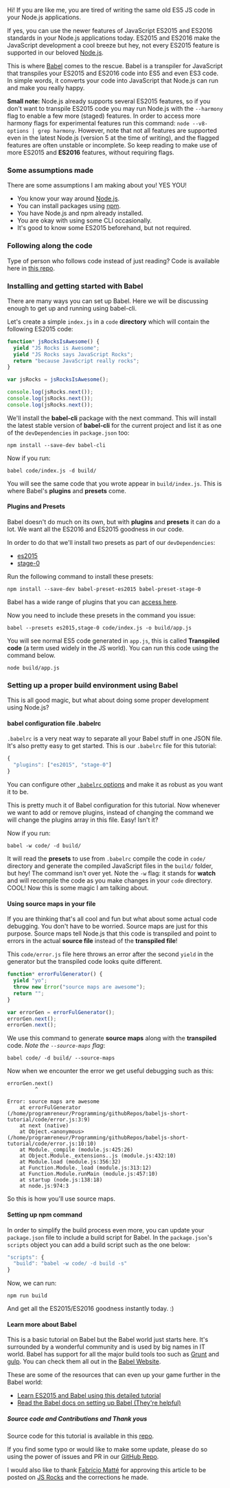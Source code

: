 <!--
layout: post
title: Configuring Babel 6 for Node.js
date: 2016-01-04T02:39:18.811Z
comments: true
published: true
keywords: JavaScript, Node.js, ES2015, Babel, transpiler
description: Tutorial on configuring Babel for Node.js to get up and running quickly
categories: ES2015, Babel, node.js
authorName: Hannan Ali
authorLink: https://abdulhannanali.github.io
authorPicture: //s.gravatar.com/avatar/89e5f7614cb88cd573359a953a09aa6e?s=80
-->
Hi! If you are like me, you are tired of writing the same old ES5 JS code in your Node.js applications.

If yes, you can use the newer features of JavaScript ES2015 and ES2016 standards in your Node.js applications today. ES2015 and ES2016 make the JavaScript development a cool breeze but hey, not every ES2015 feature is supported in our beloved [Node.js](https://nodejs.org).

This is where [Babel](https://babeljs.io) comes to the rescue. Babel is a transpiler for JavaScript that transpiles your ES2015 and ES2016 code into ES5 and even ES3 code. In simple words, it converts your code into JavaScript that Node.js can run and make you really happy.
<!--more-->

**Small note:** Node.js already supports several ES2015 features, so if you don't want to transpile ES2015 code you may run Node.js with the `--harmony` flag to enable a few more (staged) features. In order to access more harmony flags for experimental features run this command: `node --v8-options | grep harmony`. However, note that not all features are supported even in the latest Node.js (version 5 at the time of writing), and the flagged features are often unstable or incomplete. So keep reading to make use of more ES2015 and **ES2016** features, without requiring flags.

### Some assumptions made
There are some assumptions I am making about you! YES YOU!
- You know your way around [Node.js](https://nodejs.org).
- You can install packages using [npm](https://www.npmjs.com/).
- You have Node.js and npm already installed.
- You are okay with using some CLI occasionally.
- It's good to know some ES2015 beforehand, but not required.

### Following along the code
Type of person who follows code instead of just reading? Code is available here in [this repo](https://github.com/abdulhannanali/babel-configuration-tutorial).

### Installing and getting started with Babel
There are many ways you can set up Babel. Here we will be discussing enough to get up and running using babel-cli.

Let's create a simple `index.js` in a `code` **directory** which will contain the following ES2015 code:
```javascript
function* jsRocksIsAwesome() {
  yield "JS Rocks is Awesome";
  yield "JS Rocks says JavaScript Rocks";
  return "because JavaScript really rocks";
}

var jsRocks = jsRocksIsAwesome();

console.log(jsRocks.next());
console.log(jsRocks.next());
console.log(jsRocks.next());
```

We'll install the **babel-cli** package with the next command. This will install the latest stable version of **babel-cli** for the current project and list it as one of the `devDependencies` in `package.json` too:

```
npm install --save-dev babel-cli
```

Now if you run:
```
babel code/index.js -d build/
```

You will see the same code that you wrote appear in `build/index.js`. This is where Babel's **plugins** and **presets** come.

#### Plugins and Presets

Babel doesn't do much on its own, but with **plugins** and **presets** it can do a lot. We want all the ES2016 and ES2015 goodness in our code.

In order to do that we'll install two presets as part of our `devDependencies`:
- [es2015](https://babeljs.io/docs/plugins/preset-es2015/)
- [stage-0](https://babeljs.io/docs/plugins/preset-stage-0/)

Run the following command to install these presets:
```
npm install --save-dev babel-preset-es2015 babel-preset-stage-0
```
Babel has a wide range of plugins that you can [access here](https://babeljs.io/docs/plugins/).

Now you need to include these presets in the command you issue:
```
babel --presets es2015,stage-0 code/index.js -o build/app.js
```

You will see normal ES5 code generated in `app.js`, this is called **Transpiled code** (a term used widely in the JS world). You can run this code using the command below.
```
node build/app.js
```

### Setting up a proper build environment using Babel
This is all good magic, but what about doing some proper development using Node.js?

#### babel configuration file .babelrc
`.babelrc` is a very neat way to separate all your Babel stuff in one JSON file. It's also pretty easy to get started. This is our `.babelrc` file for this tutorial:
```javascript
{
  "plugins": ["es2015", "stage-0"]
}
```

You can configure other [`.babelrc` options](http://babeljs.io/docs/usage/options/) and make it as robust as you want it to be.

This is pretty much it of Babel configuration for this tutorial. Now whenever we want to add or remove plugins, instead of changing the command we will change the plugins array in this file. Easy! Isn't it?

Now if you run:
```
babel -w code/ -d build/
```
It will read the **presets** to use from `.babelrc` compile the code in `code/` directory and generate the compiled JavaScript files in the `build/` folder, but hey! The command isn't over yet. Note the `-w` flag: it stands for **watch** and will recompile the code as you make changes in your `code` directory. COOL! Now this is some magic I am talking about.

#### Using source maps in your file
If you are thinking that's all cool and fun but what about some actual code debugging. You don't have to be worried. Source maps are just for this purpose. Source maps tell Node.js that this code is transpiled and point to errors in the actual **source file** instead of the **transpiled file**!

This `code/error.js` file here throws an error after the second `yield` in the generator but the transpiled code looks quite different.
```javascript
function* errorFulGenerator() {
  yield "yo";
  throw new Error("source maps are awesome");
  return "";
}

var errorGen = errorFulGenerator();
errorGen.next();
errorGen.next();
```

We use this command to generate **source maps** along with the **transpiled** code. *Note the `--source-maps` flag*:
```
babel code/ -d build/ --source-maps
```

Now when we encounter the error we get useful debugging such as this:
```
errorGen.next()
         ^

Error: source maps are awesome
    at errorFulGenerator (/home/programreneur/Programming/githubRepos/babeljs-short-tutorial/code/error.js:3:9)
    at next (native)
    at Object.<anonymous> (/home/programreneur/Programming/githubRepos/babeljs-short-tutorial/code/error.js:10:10)
    at Module._compile (module.js:425:26)
    at Object.Module._extensions..js (module.js:432:10)
    at Module.load (module.js:356:32)
    at Function.Module._load (module.js:313:12)
    at Function.Module.runMain (module.js:457:10)
    at startup (node.js:138:18)
    at node.js:974:3
```
So this is how you'll use source maps.

#### Setting up npm command
In order to simplify the build process even more, you can update your `package.json` file to include a build script for Babel. In the `package.json`'s `scripts` object you can add a build script such as the one below:
```javascript
"scripts": {
  "build": "babel -w code/ -d build -s"
}
```
Now, we can run:
```
npm run build
```
And get all the ES2015/ES2016 goodness instantly today. :)

#### Learn more about Babel
This is a basic tutorial on Babel but the Babel world just starts here. It's surrounded by a wonderful community and is used by big names in IT world. Babel has support for all the major build tools too such as [Grunt](https://www.npmjs.com/package/grunt-babel) and [gulp](https://npmjs.org/package/gulp-babel/). You can check them all out in the [Babel Website](https://babeljs.io/docs/setup/).

These are some of the resources that can even up your game further in the Babel world:
- [Learn ES2015 and Babel using this detailed tutorial](http://ccoenraets.github.io/es6-tutorial/index.html)
- [Read the Babel docs on setting up Babel (They're helpful)](https://babeljs.io/docs/setup/)

##### Source code and Contributions and Thank yous
Source code for this tutorial is available in this [repo](https://github.com/abdulhannanali/babel-configuration-tutorial).

If you find some typo or would like to make some update, please do so using the power of issues and PR in our [GitHub Repo](https://github.com/abdulhannanali/babel-configuration-tutorial).

I would also like to thank [Fabrício Matté](http://ultcombo.js.org/) for approving this article to be posted on [JS Rocks](https://github.com/JSRocksHQ/jsrockshq.github.io/) and the corrections he made.
